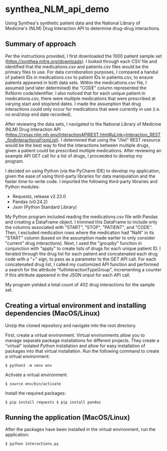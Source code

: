 # synthea_NLM_api_demo
Using Synthea's synthetic patient data and the National Library of Medicine's (NLM) Drug Interaction API to determine drug-drug interactions.

## Summary of approach

Per the instructions provided, I first downloaded the 1000 patient sample set (https://synthea.mitre.org/downloads). I looked through each CSV file and identified that the medications.csv and patients.csv files would be the primary files to use. For data corroboration purposes, I compared a handul of patient IDs in medications.csv to patient IDs in patients.csv, to ensure patients appeared in both data sets. Within the medications.csv file, I assumed (and later determined) the "CODE" column represented the RxNorm code/identifier. I also noticed that for each unique patient in medications.csv, there were multiple medications that were prescribed at varying start and stop/end dates. I made the assumption that drug interactions could only occur for medications that were currently in use (i.e. no end/stop end date recorded). 

After reviewing the data sets, I navigated to the National Library of Medicine (NLM) Drug Interaction API (https://rxnav.nlm.nih.gov/InteractionAPIREST.html#uLink=Interaction_REST_findInteractionsFromList). I determined that using the "/list" REST resource would be the best way to find the interactions between multiple drugs, given a patient could be prescribed multiple medications. After reviewing an example API GET call for a list of drugs, I proceeded to develop my program.

I decided on using Python (via the PyCharm IDE) to develop my application, given the ease of using third-party libraries for data manipulation and the faster time-to-write code. I imported the following third-party libraries and Python modules:

- Requests, release v2.22.0
- Pandas (v0.24.2)
- Json (Python Standard Library)

My Python program included reading the medications.csv file with Pandas and creating a DataFrame object. I trimmed this DataFrame to include only the columns associated with "START", "STOP", "PATIENT", and "CODE". Then, I excluded medication rows where the medication had "NaN" in its "START" column (based on the assumption made earlier to only consider "current" drug interactions). Next, I used the "groupby" function in conjunction with "apply" to create lists of drugs for each unique patient ID. I iterated through the drug list for each patient and concatenated each drug code with a "+" sign, to pass as a parameter to the GET API call. For each concatenated drug list, I called my customized API function and performed a search for the attribute "fullInteractionTypeGroup", incrementing a counter if this attribute appeared in the JSON onput for each API call.

My program yielded a total count of 402 drug interactions for the sample set.

## Creating a virtual environment and installing dependencies (MacOS/Linux)

Unzip the cloned repository and navigate into the root directory.

First, create a virtual environment. Virtual environments allow you to manage separate package installations for different projects. They create a “virtual” isolated Python installation and allow for easy installation of packages into that virtual installation. Run the following command to create a virtual environment:

``
$ python3 -m venv env
``

Activate a virtual environment:

``
$ source env/bin/activate
``

Install the required packages:

``
$ pip install requests
$ pip install pandas
``
## Running the application (MacOS/Linux)

After the packages have been installed in the virtual environment, run the application:

``
$ python interactions.py
``


